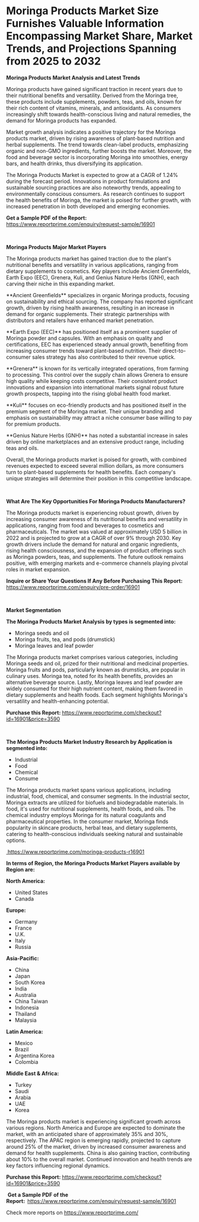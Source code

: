 <p><h1>Moringa Products Market Size Furnishes Valuable Information Encompassing Market Share, Market Trends, and Projections Spanning from 2025 to 2032</h1></p><p><strong>Moringa Products Market Analysis and Latest Trends</strong></p>
<p><p>Moringa products have gained significant traction in recent years due to their nutritional benefits and versatility. Derived from the Moringa tree, these products include supplements, powders, teas, and oils, known for their rich content of vitamins, minerals, and antioxidants. As consumers increasingly shift towards health-conscious living and natural remedies, the demand for Moringa products has expanded.</p><p>Market growth analysis indicates a positive trajectory for the Moringa products market, driven by rising awareness of plant-based nutrition and herbal supplements. The trend towards clean-label products, emphasizing organic and non-GMO ingredients, further boosts the market. Moreover, the food and beverage sector is incorporating Moringa into smoothies, energy bars, and health drinks, thus diversifying its application.</p><p>The Moringa Products Market is expected to grow at a CAGR of 1.24% during the forecast period. Innovations in product formulations and sustainable sourcing practices are also noteworthy trends, appealing to environmentally conscious consumers. As research continues to support the health benefits of Moringa, the market is poised for further growth, with increased penetration in both developed and emerging economies.</p></p>
<p><strong>Get a Sample PDF of the Report:&nbsp;</strong> <a href="https://www.reportprime.com/enquiry/request-sample/16901?utm_campaign=2300&utm_medium=2&utm_source=Github&utm_content=ia&utm_term=18032025&utm_id=moringa-products">https://www.reportprime.com/enquiry/request-sample/16901</a></p>
<p>&nbsp;</p>
<p><strong>Moringa Products Major Market Players</strong></p>
<p><p>The Moringa products market has gained traction due to the plant's nutritional benefits and versatility in various applications, ranging from dietary supplements to cosmetics. Key players include Ancient Greenfields, Earth Expo (EEC), Grenera, Kuli, and Genius Nature Herbs (GNH), each carving their niche in this expanding market.</p><p>**Ancient Greenfields** specializes in organic Moringa products, focusing on sustainability and ethical sourcing. The company has reported significant growth, driven by rising health awareness, resulting in an increase in demand for organic supplements. Their strategic partnerships with distributors and retailers have enhanced market penetration.</p><p>**Earth Expo (EEC)** has positioned itself as a prominent supplier of Moringa powder and capsules. With an emphasis on quality and certifications, EEC has experienced steady annual growth, benefiting from increasing consumer trends toward plant-based nutrition. Their direct-to-consumer sales strategy has also contributed to their revenue uptick.</p><p>**Grenera** is known for its vertically integrated operations, from farming to processing. This control over the supply chain allows Grenera to ensure high quality while keeping costs competitive. Their consistent product innovations and expansion into international markets signal robust future growth prospects, tapping into the rising global health food market.</p><p>**Kuli** focuses on eco-friendly products and has positioned itself in the premium segment of the Moringa market. Their unique branding and emphasis on sustainability may attract a niche consumer base willing to pay for premium products.</p><p>**Genius Nature Herbs (GNH)** has noted a substantial increase in sales driven by online marketplaces and an extensive product range, including teas and oils. </p><p>Overall, the Moringa products market is poised for growth, with combined revenues expected to exceed several million dollars, as more consumers turn to plant-based supplements for health benefits. Each company's unique strategies will determine their position in this competitive landscape.</p></p>
<p>&nbsp;</p>
<p><strong>What Are The Key Opportunities For Moringa Products Manufacturers?</strong></p>
<p><p>The Moringa products market is experiencing robust growth, driven by increasing consumer awareness of its nutritional benefits and versatility in applications, ranging from food and beverages to cosmetics and pharmaceuticals. The market was valued at approximately USD 5 billion in 2022 and is projected to grow at a CAGR of over 9% through 2030. Key growth drivers include the demand for natural and organic ingredients, rising health consciousness, and the expansion of product offerings such as Moringa powders, teas, and supplements. The future outlook remains positive, with emerging markets and e-commerce channels playing pivotal roles in market expansion.</p></p>
<p><strong>Inquire or Share Your Questions If Any Before Purchasing This Report:</strong> <a href="https://www.reportprime.com/enquiry/pre-order/16901?utm_campaign=2300&utm_medium=2&utm_source=Github&utm_content=ia&utm_term=18032025&utm_id=moringa-products">https://www.reportprime.com/enquiry/pre-order/16901</a></p>
<p>&nbsp;</p>
<p><strong>Market Segmentation</strong></p>
<p><strong>The Moringa Products Market Analysis by types is segmented into:</strong></p>
<p><ul><li>Moringa seeds and oil</li><li>Moringa fruits, tea, and pods (drumstick)</li><li>Moringa leaves and leaf powder</li></ul></p>
<p><p>The Moringa products market comprises various categories, including Moringa seeds and oil, prized for their nutritional and medicinal properties. Moringa fruits and pods, particularly known as drumsticks, are popular in culinary uses. Moringa tea, noted for its health benefits, provides an alternative beverage source. Lastly, Moringa leaves and leaf powder are widely consumed for their high nutrient content, making them favored in dietary supplements and health foods. Each segment highlights Moringa's versatility and health-enhancing potential.</p></p>
<p><strong>Purchase this Report:&nbsp;</strong><a href="https://www.reportprime.com/checkout?id=16901&price=3590&utm_campaign=2300&utm_medium=2&utm_source=Github&utm_content=ia&utm_term=18032025&utm_id=moringa-products">https://www.reportprime.com/checkout?id=16901&price=3590</a></p>
<p>&nbsp;</p>
<p><strong>The Moringa Products Market Industry Research by Application is segmented into:</strong></p>
<p><ul><li>Industrial</li><li>Food</li><li>Chemical</li><li>Consume</li></ul></p>
<p><p>The Moringa products market spans various applications, including industrial, food, chemical, and consumer segments. In the industrial sector, Moringa extracts are utilized for biofuels and biodegradable materials. In food, it's used for nutritional supplements, health foods, and oils. The chemical industry employs Moringa for its natural coagulants and pharmaceutical properties. In the consumer market, Moringa finds popularity in skincare products, herbal teas, and dietary supplements, catering to health-conscious individuals seeking natural and sustainable options.</p></p>
<p><a href="https://www.reportprime.com/moringa-products-r16901?utm_campaign=2300&utm_medium=2&utm_source=Github&utm_content=ia&utm_term=18032025&utm_id=moringa-products">&nbsp;https://www.reportprime.com/moringa-products-r16901</a></p>
<p><strong>In terms of Region, the Moringa Products Market Players available by Region are:</strong></p>
<p>
    <p> <strong> North America: </strong>
        <ul>
            <li>United States</li>
            <li>Canada</li>
        </ul>
        </p> 
    <p> <strong> Europe: </strong>
        <ul>
            <li>Germany</li>
            <li>France</li>
            <li>U.K.</li>
            <li>Italy</li>
            <li>Russia</li>
        </ul>
        </p> 
    <p> <strong> Asia-Pacific: </strong>
        <ul>
            <li>China</li>
            <li>Japan</li>
            <li>South Korea</li>
            <li>India</li>
            <li>Australia</li>
            <li>China Taiwan</li>
            <li>Indonesia</li>
            <li>Thailand</li>
            <li>Malaysia</li>
        </ul>
        </p> 
    <p> <strong> Latin America: </strong>
        <ul>
            <li>Mexico</li>
            <li>Brazil</li>
            <li>Argentina Korea</li>
            <li>Colombia</li>
        </ul>
        </p> 
    <p> <strong> Middle East & Africa: </strong>
        <ul>
            <li>Turkey</li>
            <li>Saudi</li>
            <li>Arabia</li>
            <li>UAE</li>
            <li>Korea</li>
        </ul>
    </p>
    </p>
<p><p>The Moringa products market is experiencing significant growth across various regions. North America and Europe are expected to dominate the market, with an anticipated share of approximately 35% and 30%, respectively. The APAC region is emerging rapidly, projected to capture around 25% of the market, driven by increased consumer awareness and demand for health supplements. China is also gaining traction, contributing about 10% to the overall market. Continued innovation and health trends are key factors influencing regional dynamics.</p></p>
<p><strong>Purchase this Report: </strong><a href="https://www.reportprime.com/checkout?id=16901&price=3590&utm_campaign=2300&utm_medium=2&utm_source=Github&utm_content=ia&utm_term=18032025&utm_id=moringa-products">https://www.reportprime.com/checkout?id=16901&price=3590</a></p>
<p>&nbsp;<strong>Get a Sample PDF of the Report:&nbsp;&nbsp;</strong><a href="https://www.reportprime.com/enquiry/request-sample/16901?utm_campaign=2300&utm_medium=2&utm_source=Github&utm_content=ia&utm_term=18032025&utm_id=moringa-products">https://www.reportprime.com/enquiry/request-sample/16901</a></p>
<p><strong></strong></p>
<p>Check more reports on <a href="https://www.reportprime.com/?utm_campaign=2300&utm_medium=2&utm_source=Github&utm_content=ia&utm_term=18032025&utm_id=moringa-products">https://www.reportprime.com/</a></p>